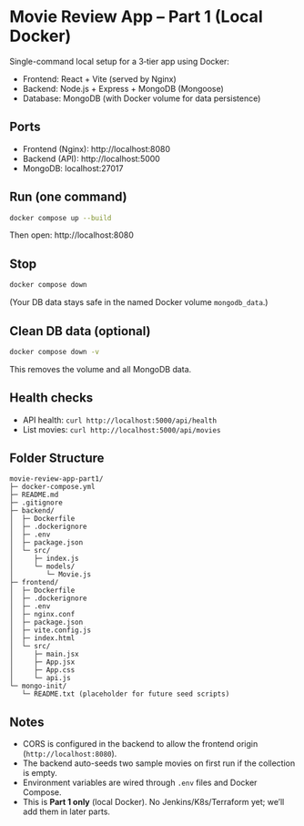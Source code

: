 # Movie Review App – Part 1 (Local Docker)

Single-command local setup for a 3‑tier app using Docker:
- Frontend: React + Vite (served by Nginx)
- Backend: Node.js + Express + MongoDB (Mongoose)
- Database: MongoDB (with Docker volume for data persistence)

## Ports
- Frontend (Nginx): http://localhost:8080
- Backend (API):    http://localhost:5000
- MongoDB:          localhost:27017

## Run (one command)
```bash
docker compose up --build
```
Then open: http://localhost:8080

## Stop
```bash
docker compose down
```
(Your DB data stays safe in the named Docker volume `mongodb_data`.)

## Clean DB data (optional)
```bash
docker compose down -v
```
This removes the volume and all MongoDB data.

## Health checks
- API health: `curl http://localhost:5000/api/health`
- List movies: `curl http://localhost:5000/api/movies`

## Folder Structure
```
movie-review-app-part1/
├─ docker-compose.yml
├─ README.md
├─ .gitignore
├─ backend/
│  ├─ Dockerfile
│  ├─ .dockerignore
│  ├─ .env
│  ├─ package.json
│  └─ src/
│     ├─ index.js
│     └─ models/
│        └─ Movie.js
├─ frontend/
│  ├─ Dockerfile
│  ├─ .dockerignore
│  ├─ .env
│  ├─ nginx.conf
│  ├─ package.json
│  ├─ vite.config.js
│  ├─ index.html
│  └─ src/
│     ├─ main.jsx
│     ├─ App.jsx
│     ├─ App.css
│     └─ api.js
└─ mongo-init/
   └─ README.txt (placeholder for future seed scripts)
```

## Notes
- CORS is configured in the backend to allow the frontend origin (`http://localhost:8080`).
- The backend auto-seeds two sample movies on first run if the collection is empty.
- Environment variables are wired through `.env` files and Docker Compose.
- This is **Part 1 only** (local Docker). No Jenkins/K8s/Terraform yet; we’ll add them in later parts.
